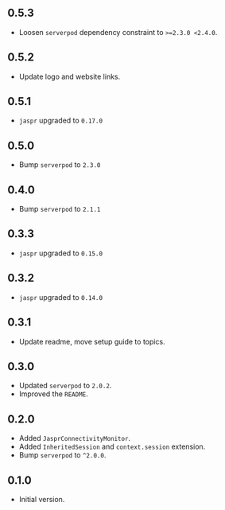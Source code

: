 ## 0.5.3

- Loosen `serverpod` dependency constraint to `>=2.3.0 <2.4.0`.

## 0.5.2

- Update logo and website links.

## 0.5.1

- `jaspr` upgraded to `0.17.0`

## 0.5.0

- Bump `serverpod` to `2.3.0`

## 0.4.0

- Bump `serverpod` to `2.1.1`

## 0.3.3

- `jaspr` upgraded to `0.15.0`

## 0.3.2

- `jaspr` upgraded to `0.14.0`

## 0.3.1

- Update readme, move setup guide to topics.

## 0.3.0

- Updated `serverpod` to `2.0.2`.
- Improved the `README`.

## 0.2.0

- Added `JasprConnectivityMonitor`.
- Added `InheritedSession` and `context.session` extension.
- Bump `serverpod` to `^2.0.0`.

## 0.1.0

- Initial version.
